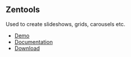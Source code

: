 Zentools
----

Used to create slideshows, grids, carousels etc.
- <a href="http://zentools2.joomlabamboo.com">Demo</a>
- <a href="http://zentools2.joomlabamboo.com">Documentation</a>
- <a href="http://www.joomlabamboo.com/downloads/template-downloads?param=zentools2">Download</a>

